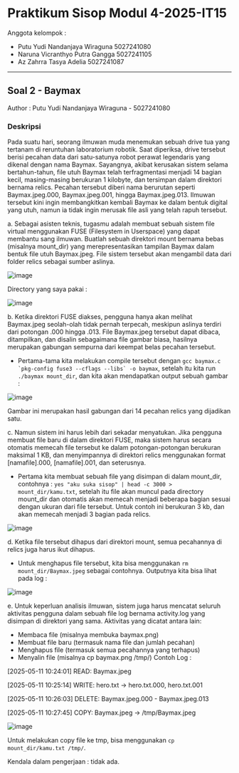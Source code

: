# Praktikum Sisop Modul 4-2025-IT15

Anggota kelompok : 
- Putu Yudi Nandanjaya Wiraguna	5027241080
- Naruna Vicranthyo Putra Gangga	5027241105
- Az Zahrra Tasya Adelia	        5027241087

---

## Soal 2 - Baymax
Author : Putu Yudi Nandanjaya Wiraguna - 5027241080

### Deskripsi 

Pada suatu hari, seorang ilmuwan muda menemukan sebuah drive tua yang tertanam di reruntuhan laboratorium robotik. Saat diperiksa, drive tersebut berisi pecahan data dari satu-satunya robot perawat legendaris yang dikenal dengan nama Baymax. Sayangnya, akibat kerusakan sistem selama bertahun-tahun, file utuh Baymax telah terfragmentasi menjadi 14 bagian kecil, masing-masing berukuran 1 kilobyte, dan tersimpan dalam direktori bernama relics. Pecahan tersebut diberi nama berurutan seperti Baymax.jpeg.000, Baymax.jpeg.001, hingga Baymax.jpeg.013. Ilmuwan tersebut kini ingin membangkitkan kembali Baymax ke dalam bentuk digital yang utuh, namun ia tidak ingin merusak file asli yang telah rapuh tersebut. 

a. Sebagai asisten teknis, tugasmu adalah membuat sebuah sistem file virtual menggunakan FUSE (Filesystem in Userspace) yang dapat membantu sang ilmuwan. Buatlah sebuah direktori mount bernama bebas (misalnya mount_dir) yang merepresentasikan tampilan Baymax dalam bentuk file utuh Baymax.jpeg. File sistem tersebut akan mengambil data dari folder relics sebagai sumber aslinya.

  ![image](https://github.com/user-attachments/assets/ddf9e06f-d0b3-4e40-8abe-9cf86a935a05)

Directory yang saya pakai : 

![image](https://github.com/user-attachments/assets/ccabac7b-662c-486b-9313-d9268f827216)


b. Ketika direktori FUSE diakses, pengguna hanya akan melihat Baymax.jpeg seolah-olah tidak pernah terpecah, meskipun aslinya terdiri dari potongan .000 hingga .013. File Baymax.jpeg tersebut dapat dibaca, ditampilkan, dan disalin sebagaimana file gambar biasa, hasilnya merupakan gabungan sempurna dari keempat belas pecahan tersebut.

- Pertama-tama kita melakukan compile tersebut dengan ```gcc baymax.c `pkg-config fuse3 --cflags --libs` -o baymax```, setelah itu kita run `./baymax mount_dir`, dan kita akan mendapatkan output sebuah gambar :

![image](https://github.com/user-attachments/assets/6b18185e-25fe-4a28-a991-cf3eed97fc34)

Gambar ini merupakan hasil gabungan dari 14 pecahan relics yang dijadikan satu. 


c. Namun sistem ini harus lebih dari sekadar menyatukan. Jika pengguna membuat file baru di dalam direktori FUSE, maka sistem harus secara otomatis memecah file tersebut ke dalam potongan-potongan berukuran maksimal 1 KB, dan menyimpannya di direktori relics menggunakan format [namafile].000, [namafile].001, dan seterusnya. 

- Pertama kita membuat sebuah file yang disimpan di dalam mount_dir, contohnya : `yes "aku suka sisop" | head -c 3000 > mount_dir/kamu.txt`, setelah itu file akan muncul pada directory mount_dir dan otomatis akan memecah menjadi beberapa bagian sesuai dengan ukuran dari file tersebut. Untuk contoh ini berukuran 3 kb, dan akan memecah menjadi 3 bagian pada relics.

![image](https://github.com/user-attachments/assets/97548fa5-a9ba-4461-97da-92fe3a5a03ef)


d. Ketika file tersebut dihapus dari direktori mount, semua pecahannya di relics juga harus ikut dihapus.

- Untuk menghapus file tersebut, kita bisa menggunakan `rm mount_dir/Baymax.jpeg` sebagai contohnya. Outputnya kita bisa lihat pada log :

![image](https://github.com/user-attachments/assets/c7d998e6-51b4-4641-86a3-0d63cabd29ec)

e. Untuk keperluan analisis ilmuwan, sistem juga harus mencatat seluruh aktivitas pengguna dalam sebuah file log bernama activity.log yang disimpan di direktori yang sama. Aktivitas yang dicatat antara lain:

- Membaca file (misalnya membuka baymax.png)
- Membuat file baru (termasuk nama file dan jumlah pecahan)
- Menghapus file (termasuk semua pecahannya yang terhapus)
- Menyalin file (misalnya cp baymax.png /tmp/)
Contoh Log : 

[2025-05-11 10:24:01] READ: Baymax.jpeg

[2025-05-11 10:25:14] WRITE: hero.txt -> hero.txt.000, hero.txt.001

[2025-05-11 10:26:03] DELETE: Baymax.jpeg.000 - Baymax.jpeg.013

[2025-05-11 10:27:45] COPY: Baymax.jpeg -> /tmp/Baymax.jpeg

![image](https://github.com/user-attachments/assets/98cd7e17-e4c2-4985-9201-a387b399e219)

Untuk melakukan copy file ke tmp, bisa menggunakan `cp mount_dir/kamu.txt /tmp/`. 

Kendala dalam pengerjaan : tidak ada. 
